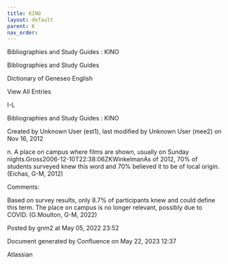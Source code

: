 ```yaml
---
title: KINO
layout: default
parent: K
nav_order:
---
```


Bibliographies and Study Guides : KINO

Bibliographies and Study Guides

Dictionary of Geneseo English

View All Entries

I-L

Bibliographies and Study Guides : KINO

Created by  Unknown User (est1), last modified by  Unknown User (mee2) on Nov 16, 2012

n. A place on campus where films are shown, usually on Sunday nights.Gross2006-12-10T22:38:06ZKWinkelmanAs of 2012, 70% of students surveyed knew this word and 70% believed it to be of local origin.(Eichas, G-M, 2012)  

Comments:

Based on survey results, only 8.7% of participants knew and could define this term. The place on campus is no longer relevant, possibly due to COVID. (G.Moulton, G-M, 2022)

Posted by gnm2 at May 05, 2022 23:52

Document generated by Confluence on May 22, 2023 12:37

Atlassian
